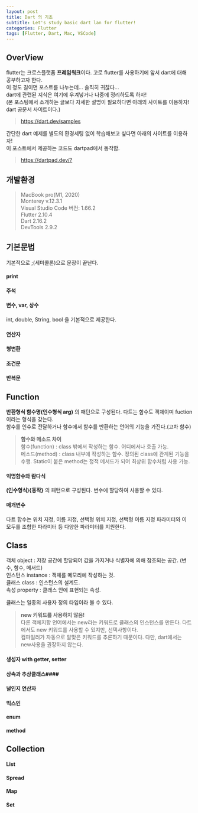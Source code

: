 ```yaml
---
layout: post
title: Dart 의 기초
subtitle: Let's study basic dart lan for flutter!
categories: Flutter
tags: [Flutter, Dart, Mac, VSCode]
---
```

## OverView ##
flutter는 크로스플랫폼 **프레임워크**이다. 고로 flutter를 사용하기에 앞서 dart에 대해 공부하고자 한다.  
이 정도 길이면 포스트를 나누는데... 솔직히 귀찮다...  
dart에 관련된 지식은 여기에 우겨넣거나 나중에 정리하도록 하자!  
(본 포스팅에서 소개하는 글보다 자세한 설명이 필요하다면 아래의 사이트를 이용하자! dart 공문서 사이트이다.)
> <https://dart.dev/samples>

간단한 dart 예제를 별도의 환경세팅 없이 학습해보고 싶다면 아래의 사이트를 이용하자!   
이 포스트에서 제공하는 코드도 dartpad에서 동작함.
> <https://dartpad.dev/?>

## 개발환경 ##
> MacBook pro(M1, 2020)  
> Monterey v.12.3.1  
> Visual Studio Code 버전: 1.66.2  
> Flutter 2.10.4  
> Dart 2.16.2  
> DevTools 2.9.2  
  
## 기본문법 ##
기본적으로 ;(세미콜론)으로 문장이 끝난다.  
#### print ####
<script src="https://gist.github.com/pausacoffee/6e8971504048ae2fb7225931911b508a.js"></script> 
#### 주석 ####
<script src="https://gist.github.com/pausacoffee/34ad2f0100c9105d3d7e88104b79dc83.js"></script>
#### 변수, var, 상수 ####
int, double, String, bool 을 기본적으로 제공한다.  
<script src="https://gist.github.com/pausacoffee/8792186514b2cc332c165745e1722f4c.js"></script> 
#### 연산자 ####
<script src="https://gist.github.com/pausacoffee/994680d065decee91216dd2c00eca45d.js"></script>
#### 형변환 ####
<script src="https://gist.github.com/pausacoffee/bb5684ec616477be3caa846b298f767c.js"></script>
#### 조건문 ####
<script src="https://gist.github.com/pausacoffee/8e72a9fb206b2f7d5bb2e6745b4798d9.js"></script>
#### 반복문 ####
<script src="https://gist.github.com/pausacoffee/c6a18ca39ab9a343a96c0c6003fa264a.js"></script>
  
## Function ##
**반환형식 함수명(인수형식 arg)** 의 패턴으로 구성된다. 다트는 함수도 객체이며 fuction이라는 형식을 갖는다.  
함수를 인수로 전달하거나 함수에서 함수를 반환하는 언어의 기능을 가진다.(고차 함수) 

> **함수와 메소드 차이**  
> 함수(function) : class 밖에서 작성하는 함수. 어디에서나 호출 가능.  
> 메소드(method) : class 내부에 작성하는 함수. 정의된 class에 관계된 기능을 수행. Static이 붙은 method는 정적 메서드가 되어 최상위 함수처럼 사용 가능.  

#### 익명함수와 람다식 ####
**(인수형식){동작}** 의 패턴으로 구성된다. 변수에 할당하여 사용할 수 있다.
<script src="https://gist.github.com/pausacoffee/b2ffd58a945a9465660eb1837fa37843.js"></script>
#### 매개변수 ####
다트 함수는 위치 지정, 이름 지정, 선택형 위치 지정, 선택형 이름 지정 파라미터와 이 모두를 조합한 파라미터 등 다양한 파라미터를 지원한다.
<script src="https://gist.github.com/pausacoffee/63939b9749f9ad4a9f007e63d49c198a.js"></script>

## Class ##
객체 object : 저장 공간에 할당되어 값을 가지거나 식별자에 의해 참조되는 공간. (변수, 함수, 메서드)  
인스턴스 instance : 객체를 메모리에 작성하는 것.  
클래스 class : 인스턴스의 설계도.   
속성 property : 클래스 안에 표현되는 속성.  
  
클래스는 일종의 사용자 정의 타입이라 볼 수 있다.

> **new 키워드를 사용하지 않음!**  
> 다른 객체지향 언어에서는 new라는 키워드로 클래스의 인스턴스를 만든다. 다트에서도 new 키워드를 사용할 수 있지만, 선택사항이다.  
> 컴파일러가 자동으로 알맞은 키워드를 추론하기 때문이다. 다만, dart에서는 new사용을 권장하지 않는다.

#### 생성자 with getter, setter ####
<script src="https://gist.github.com/pausacoffee/35293245ca222ebb167e7d5f1c8517f8.js"></script>

#### 상속과 추상클래스####
#### 널인지 연산자 ####
#### 믹스인 ####
#### enum ####
#### method ####
  
## Collection ##
#### List ####
#### Spread ####
#### Map ####
#### Set ####
